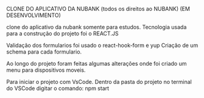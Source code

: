 CLONE DO APLICATIVO DA NUBANK   (todos os direitos ao NUBANK) (EM DESENVOLVIMENTO)
            
clone do aplicativo da nubank somente para estudos.
Tecnologia usada para a construção do projeto foi o  REACT.JS 
 
Validação dos formularios foi usado o react-hook-form e yup
Criação de um schema para cada formulario.
 
Ao longo do projeto foram feitas algumas alterações onde foi criado um menu para dispositivos moveis.
 
 Para iniciar o projeto com VsCode.
Dentro da pasta do projeto no terminal do VSCode digitar o comando:
npm start






